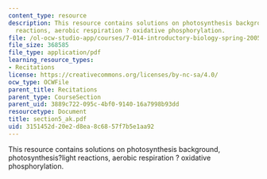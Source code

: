 ```yaml
---
content_type: resource
description: This resource contains solutions on photosynthesis background, photosynthesis?light
  reactions, aerobic respiration ? oxidative phosphorylation.
file: /ol-ocw-studio-app/courses/7-014-introductory-biology-spring-2005/3151452d20e2d8ea8c6857f7b5e1aa92_section5_ak.pdf
file_size: 368585
file_type: application/pdf
learning_resource_types:
- Recitations
license: https://creativecommons.org/licenses/by-nc-sa/4.0/
ocw_type: OCWFile
parent_title: Recitations
parent_type: CourseSection
parent_uid: 3889c722-095c-4bf0-9140-16a7998b93dd
resourcetype: Document
title: section5_ak.pdf
uid: 3151452d-20e2-d8ea-8c68-57f7b5e1aa92
---
```

This resource contains solutions on photosynthesis background, photosynthesis?light reactions, aerobic respiration ? oxidative phosphorylation.